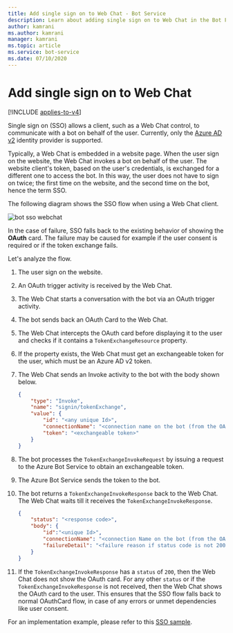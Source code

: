 ```yaml
---
title: Add single sign on to Web Chat - Bot Service
description: Learn about adding single sign on to Web Chat in the Bot Framework.
author: kamrani
ms.author: kamrani
manager: kamrani
ms.topic: article
ms.service: bot-service
ms.date: 07/10/2020
---
```


# Add single sign on to Web Chat

[!INCLUDE [applies-to-v4](../includes/applies-to-v4-current.md)]

Single sign on (SSO) allows a client, such as a Web Chat control, to communicate with a bot on behalf of the user. Currently, only the [Azure AD v2](~/v4sdk/bot-builder-concept-identity-providers.md#azure-active-directory-identity-provider) identity provider is supported.

Typically, a Web Chat is embedded in a website page. When the user sign on the website, the Web Chat invokes a bot on behalf of the user. The website client's token, based on the user's credentials, is exchanged for a different one to access the bot. In this way, the user does not have to sign on twice; the first time on the website, and the second time on the bot, hence the term SSO.

The following diagram shows the SSO flow when using a Web Chat client.

![bot sso webchat](~/v4sdk/media/concept-bot-authentication/bot-auth-webchat-sso.PNG)

In the case of failure, SSO falls back to the existing behavior of showing the **OAuth** card. The failure may be caused for example if the user consent is required or if the token exchange fails.

Let's analyze the flow.

1. The user sign on the website.
1. An OAuth trigger activity is received by the Web Chat.
1. The Web Chat starts a conversation with the bot via an OAuth trigger activity.
1. The bot sends back an OAuth Card to the Web Chat.
1. The Web Chat intercepts the OAuth card before displaying it to the user and checks if it contains a `TokenExchangeResource` property.
1. If the property exists, the Web Chat must get an exchangeable token for the user, which must be an Azure AD v2 token.
1. The Web Chat sends an Invoke activity to the bot with the body shown below.
    ```json
    {
        "type": "Invoke",
        "name": "signin/tokenExchange",
        "value": {
            "id": "<any unique Id>",
            "connectionName": "<connection name on the bot (from the OAuth Card)>",
            "token": "<exchangeable token>"
        }
    }
    ```

1. The bot processes the `TokenExchangeInvokeRequest` by issuing a request to the Azure Bot Service to obtain an exchangeable token.

1. The Azure Bot Service sends the token to the bot.

1. The bot returns a `TokenExchangeInvokeResponse` back to the Web Chat. The Web Chat waits till it receives the `TokenExchangeInvokeResponse`.

    ```json
    {
        "status": "<response code>",
        "body": {
            "id":"<unique Id>",
            "connectionName": "<connection Name on the bot (from the OAuth Card)>",
            "failureDetail": "<failure reason if status code is not 200, null otherwise>"
        }
    }
    ```

1. If the `TokenExchangeInvokeResponse` has a `status` of `200`, then the Web Chat does not show the OAuth card. For any other `status` or if the `TokenExchangeInvokeResponse` is not received, then the Web Chat shows the OAuth card to the user. This ensures that the SSO flow falls back to normal OAuthCard flow, in case of any errors or unmet dependencies like user consent.

For an implementation example, please refer to this [SSO sample](https://github.com/microsoft/BotFramework-WebChat/tree/master/samples/07.advanced-web-chat-apps/e.sso-on-behalf-of-authentication).
